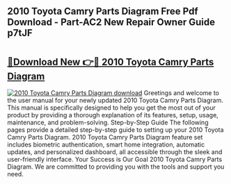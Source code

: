## 2010 Toyota Camry Parts Diagram Free Pdf Download - Part-AC2 New Repair Owner Guide p7tJF

# <h2><a href="http://dflg3b9.blite.top/?on=2010+Toyota+Camry+Parts+Diagram">🔗Download New 👉🔴 2010 Toyota Camry Parts Diagram</a></h2>

[![2010 Toyota Camry Parts Diagram download](https://i.imgur.com/lujVjoI.png)](http://dflg3b9.blite.top/?on=2010+Toyota+Camry+Parts+Diagram)
Greetings and welcome to the user manual for your newly updated 2010 Toyota Camry Parts Diagram. This manual is specifically designed to help you get the most out of your product by providing a thorough explanation of its features, setup, usage, maintenance, and problem-solving. Step-by-Step Guide The following pages provide a detailed step-by-step guide to setting up your 2010 Toyota Camry Parts Diagram. 2010 Toyota Camry Parts Diagram feature set includes biometric authentication, smart home integration, automatic updates, and personalized dashboard, all accessible through the sleek and user-friendly interface. Your Success is Our Goal 2010 Toyota Camry Parts Diagram. We are committed to providing you with the tools and support you need.
